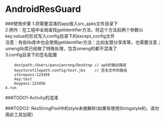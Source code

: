 # AndroidResGuard

###使用步骤
	1.将需要混淆的app放入src_apks文件目录下  
	2.例外：在工程中全局查找getIdentifier方法，将这个方法前两个参数以key:value的形式写入config目录下的except_config文件  
		注意：有些lib库中也会使用getIdentifier方法：比如友盟分享库等，也需要注意；  
		umenglib库已经做了特殊处理，包含umeng的都不混淆了  
	3.config目录下的签名配置  
	
		destpath:/Users/panxianrong/Desktop // apk的输出路径
		keystorefilepath:config/test.jks	// 签名文件的路径
		storepass:123456
		key:test
		keypass:123456
	4.run  
	
###TODO1-Activity的混淆	

	
###TODO2:
	ResStringPool中的style未做解析(如果有使用Stringstyle的，请勿用此工具加密)

